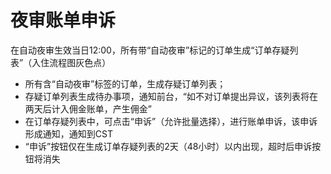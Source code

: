 # 夜审账单申诉

在自动夜审生效当日12:00，所有带“自动夜审”标记的订单生成“订单存疑列表”（入住流程图灰色点）

* 所有含“自动夜审”标签的订单，生成存疑订单列表；
* 存疑订单列表生成待办事项，通知前台，“如不对订单提出异议，该列表将在两天后计入佣金账单，产生佣金”
* 在订单存疑列表中，可点击“申诉”（允许批量选择），进行账单申诉，该申诉形成通知，通知到CST
* “申诉”按钮仅在生成订单存疑列表的2天（48小时）以内出现，超时后申诉按钮将消失

